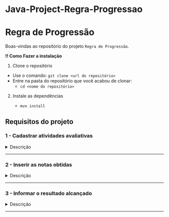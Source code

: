 # Java-Project-Regra-Progressao

# Regra de Progressão

Boas-vindas ao repositório do projeto `Regra de Progressão`.  


   <summary><strong>‼ Como Fazer a instalação </strong></summary>

1. Clone o repositório

- Use o comando: `git clone <url do repositório>`
- Entre na pasta do repositório que você acabou de clonar:
    - `cd <nome do repositório>`

2. Instale as dependências

    - `mvn install`


## Requisitos do projeto

### 1 - Cadastrar atividades avaliativas

<details>
  <summary>Descrição</summary><br />

Como regra de negócio, você deve permitir à pessoa estudante que cadastre as atividades avaliativas para o período atual, que podem ser do tipo exercícios ou projetos. Cada atividade deve ter um nome descritivo que identifique sua natureza e um peso atribuída a ela.
Certifique-se de que a pessoa estudante possa cadastrar quantas atividades forem necessárias, para que todas sejam levadas em consideração no cálculo do percentual alcançado. É necessário que a soma de todos os pesos atinga o valor de 100.

Por exemplo, digamos que temos três atividades avaliativa em um dado período. O exercício alfa com peso 30, o exercício beta com peso 10 e o projeto gama com peso 60. Note que o somatório de todos os pesos (30+10+60) precisa, necessariamente, ser 100. Digamos que uma pessoa estudante atingiu a nota de 65 para o exercício alfa, 100 para o exercício beta e 93 no projeto gama, com isso o cálculo da nota final do período faz se:

$` {(30*65) + (10*100) + (60*93)\over(30+10+60)} = 85,3 `$

Assim, a nota dessa pessoa estudante no período foi de 85,3%.

A fórmula é:

$` {(Peso1*Nota1) + (Peso2*Nota2) + ... + (PesoN*NotaN)\over(Peso1 + Peso2 + ... + PesoN)} = NotaFinal `$

O programa deve seguir as seguintes regras:

- Exibir a mensagem `Digite a quantidade de atividades para cadastrar: ` para saber quantas atividades serão cadastradas para o período e salvar essa informação.
- Dado o número de atividades, repetir as mensagens `Digite o nome da atividade N: ` e `Digite o peso da atividade N:`  para salvar o nome da atividade e seu respectivo peso, sendo N o número da atividade.

_**Nota: As mensagens devem ser EXATAMENTE iguais como sugerido, caso contrario os testes irão falhar**_

Exemplo:

```bash
Digite a quantidade de atividades para cadastrar:
3
Digite o nome da atividade 1:
Projeto Lista de Tarefas
Digite o peso da atividade 1: 
30
Digite o nome da atividade 2:
Projeto Lista de Compras
Digite o peso da atividade 2: 
30
Digite o nome da atividade 3:
Projeto Jogo de Advinhação
Digite o peso da atividade 3: 
40
```

</details>

---

### 2 - Inserir as notas obtidas

<details>
  <summary>Descrição</summary><br />

Para cumprir este requisito, a pessoa estudante precisa ter a capacidade de inserir as notas obtidas em cada exercício ou projeto onde acabou de cadastrar seu nome e peso para o período em questão. Essas notas devem ser armazenadas para posteriormente às atividades correspondentes. Certifique-se de que o programa permita a inserção das notas de forma nítida e intuitiva, para que a pessoa estudante possa registrar sua pontuação em cada atividade avaliativa.

Em outras palavras:

- Repita para cada atividade cadastrada no período a mensagem `Digite a nota obtida para [Nome da Atividade]:` para obter sua respectiva nota.

Exemplo, continuando o exemplo anterior:

```bash
Digite a quantidade de atividades para cadastrar:
3
Digite o nome da atividade 1:
Projeto Lista de Tarefas
Digite o peso da atividade 1: 
30
Digite a nota obtida para Projeto Lista de Tarefas:
22
Digite o nome da atividade 2:
Projeto Lista de Compras
Digite o peso da atividade 2: 
30
Digite a nota obtida para Projeto Lista de Compras:
30
Digite o nome da atividade 3:
Projeto Jogo de Advinhação
Digite o peso da atividade 3: 
40
Digite a nota obtida para Projeto Jogo de Advinhação:
35
```

</details>

---

### 3 - Informar o resultado alcançado

<details>
  <summary>Descrição</summary><br />

A fim de avaliar o desempenho da pessoa estudante, é necessário calcular o percentual alcançado com base nas notas obtidas nas atividades avaliativas cadastradas. Após inserir todas as notas, o programa deve realizar o cálculo automático do percentual alcançado, considerando o peso de cada atividade. Em seguida, compare esse percentual com o valor de referência de 85%. Se o percentual for menor que 85%, a pessoa estudante será considerada reprovada. Caso contrário, com um percentual igual ou superior a 85%, ela será aprovada.

Em outras palavras:

- Após calcular o resultado considerando a nota de todas as atividades, utilize a mensagem:
- `Parabéns! Você alcançou [resultado]%! E temos o prazer de informar que você obteve aprovação!`; ou
- `Lamentamos informar que, com base na sua pontuação alcançada neste período, [resultado]%, você não atingiu a pontuação mínima necessária para sua aprovação.

Exemplos:

```bash
Parabéns! Você alcançou 87%! E temos o prazer de informar que você obteve aprovação! 
```

```bash
Lamentamos informar que, com base na sua pontuação alcançada neste período, 70%, você não atingiu a pontuação mínima necessária para sua aprovação.
```

</details>

---

